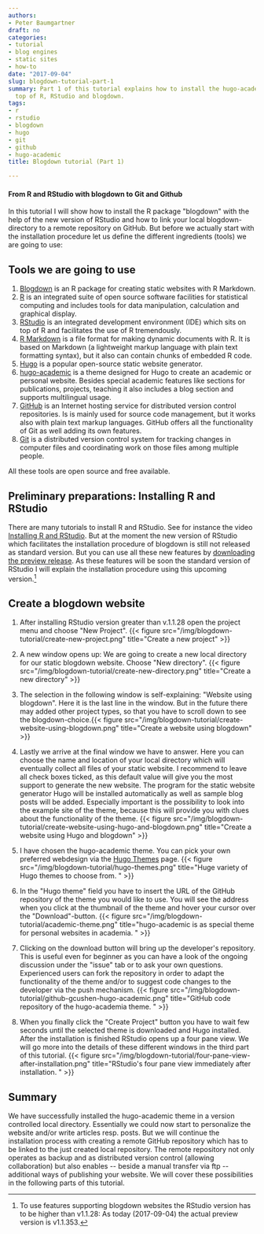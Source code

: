 ```yaml
---
authors: 
- Peter Baumgartner
draft: no
categories:
- tutorial
- blog engines
- static sites
- how-to
date: "2017-09-04"
slug: blogdown-tutorial-part-1
summary: Part 1 of this tutorial explains how to install the hugo-academic theme on
  top of R, RStudio and blogdown.
tags:
- r
- rstudio
- blogdown
- hugo
- git
- github
- hugo-academic
title: Blogdown tutorial (Part 1)

---
```


#### From R and RStudio with blogdown to Git and Github

In this tutorial I will show how to install the R package "blogdown" with the help of the new version of RStudio and how to link your local blogdown-directory to a remote repository on GitHub. But before we actually start with the installation procedure let us define the different ingredients (tools) we are going to use:

## Tools we are going to use

1. [Blogdown](https://bookdown.org/yihui/blogdown/) is an R package for creating static websites with R Markdown. 
2. [R](https://www.r-project.org/about.html) is an integrated suite of open source software facilities for statistical computing and includes tools for data manipulation, calculation and graphical display.
2. [RStudio](https://www.rstudio.com/) is an integrated development environment (IDE) which sits on top of R and facilitates the use of R tremendously.
3. [R Markdown](http://rmarkdown.rstudio.com/) is a file format for making dynamic documents with R. It is based on Markdown (a lightweight markup language with plain text formatting syntax), but it also can contain chunks of embedded R code.
4. [Hugo](https://gohugo.io/) is a popular open-source static website generator.
5. [hugo-academic](https://themes.gohugo.io/academic/) is a theme designed for Hugo to create an academic or personal website. Besides special academic features like sections for publications, projects, teaching it also includes a blog section and supports multilingual usage.
6. [GitHub](https://github.com/) is an Internet hosting service for distributed version control repositories. Is is mainly used for source code management, but it works also with plain text markup languages. GitHub offers all the functionality of Git as well adding its own features.
7. [Git](https://git-scm.com/) is a distributed version control system  for tracking changes in computer files and coordinating work on those files among multiple people.

All these tools are open source and free available.

## Preliminary preparations: Installing R and RStudio

There are many tutorials to install R and RStudio. See for instance the video [Installing R and RStudio](https://www.youtube.com/watch?v=cX532N_XLIs). But at the moment the new version of RStudio which facilitates the installation procedure of blogdown is still not released as standard version. But you can use all these new features by [downloading the preview release](https://www.rstudio.com/products/rstudio/download/preview/). As these features will be soon the standard version of RStudio I will explain the installation procedure using this upcoming version.[^1]

[^1]: To use features supporting blogdown websites the RStudio version has to be higher than v1.1.28: As today (2017-09-04) the actual preview version is v1.1.353. 

## Create a blogdown website

1. After installing RStudio version greater than v.1.1.28 open the project menu and choose "New Project". {{< figure src="/img/blogdown-tutorial/create-new-project.png" title="Create a new project" >}}

2. A new window opens up: We are going to create a new local directory for our static blogdown website. Choose "New directory". {{< figure src="/img/blogdown-tutorial/create-new-directory.png" title="Create a new directory" >}}

3. The selection in the following window is self-explaining: "Website using blogdown". Here it is the last line in the window. But in the future there may added other project types, so that you have to scroll down to see the blogdown-choice.{{< figure src="/img/blogdown-tutorial/create-website-using-blogdown.png" title="Create a website using blogdown" >}}

4. Lastly we arrive at the final window we have to answer. Here you can choose the name and location of your local directory which will eventually collect all files of your static website. I recommend to leave all check boxes ticked, as this default value will give you the most support to generate the new website. The program for the static website generator Hugo will be installed automatically as well as sample blog posts will be added. Especially important is the possibility to look into the example site of the theme, because this will provide you with clues about the functionality of the theme. {{< figure src="/img/blogdown-tutorial/create-website-using-hugo-and-blogdown.png" title="Create a website using Hugo and blogdown" >}}

5. I have chosen the hugo-academic theme. You can pick your own preferred webdesign via the [Hugo Themes](https://themes.gohugo.io/) page. {{< figure src="/img/blogdown-tutorial/hugo-themes.png" title="Huge variety of Hugo themes to choose from. " >}}

6. In the "Hugo theme" field you have to insert the URL of the GitHub repository of the theme you would like to use. You will see the address when you click at the thumbnail of the theme and hover your cursor over the "Download"-button. {{< figure src="/img/blogdown-tutorial/academic-theme.png" title="hugo-academic is as special theme for personal websites in academia. " >}} 

7. Clicking on the download button will bring up the developer's repository. This is useful even for beginner as you can have a look of the ongoing discussion under the "issue" tab or to ask your own questions. Experienced users can fork the repository in order to adapt the functionality of the theme and/or to suggest code changes to the developer via the push mechanism. {{< figure src="/img/blogdown-tutorial/github-gcushen-hugo-academic.png" title="GitHub code repository of the hugo-academia theme. "  >}}

8. <a name="figure8"></a>When you finally click the "Create Project" button you have to wait few seconds until the selected theme is downloaded and Hugo installed. After the installation is finished RStudio opens up a four pane view. We will go more into the details of these different windows in the third part of this tutorial.  {{< figure src="/img/blogdown-tutorial/four-pane-view-after-installation.png" title="RStudio's four pane view immediately after installation. " >}}

## Summary

We have successfully installed the hugo-academic theme in a version controlled local directory. Essentially we could now start to personalize the website and/or write articles resp. posts. But we will continue the installation process with creating a remote GitHub repository which has to be linked to the just created local repository. The remote repository not only operates as backup and as distributed version control (allowing collaboration) but also enables -- beside a manual transfer via ftp -- additional ways of publishing your website. We will cover these possibilities in the following parts of this tutorial.

